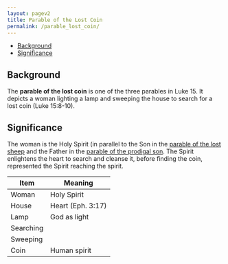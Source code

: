 ```yaml
---
layout: pagev2
title: Parable of the Lost Coin
permalink: /parable_lost_coin/
---
```

- [Background](#background)
- [Significance](#significance)

## Background

The **parable of the lost coin** is one of the three parables in Luke 15. It depicts a woman lighting a lamp and sweeping the house to search for a lost coin (Luke 15:8-10).

## Significance

The woman is the Holy Spirit (in parallel to the Son in the [parable of the lost sheep](../parable_lost_sheep) and the Father in the [parable of the prodigal son](../parable_prodigal_son). The Spirit enlightens the heart to search and cleanse it, before finding the coin, represented the Spirit reaching the spirit.

| Item | Meaning |
| --- | --- |
| Woman | Holy Spirit |
| House | Heart (Eph. 3:17) | 
| Lamp | God as light |
| Searching | |
| Sweeping | |
| Coin | Human spirit |

